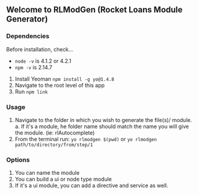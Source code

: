 ## Welcome to RLModGen (Rocket Loans Module Generator)

### Dependencies
Before installation, check...
- `node -v` is 4.1.2 or 4.2.1
- `npm -v` is 2.14.7

1. Install Yeoman `npm install -g yo@1.4.8`
2. Navigate to the root level of this app
3. Run `npm link`

### Usage

1. Navigate to the folder in which you wish to generate the file(s)/ module.
        a. If it's a module, he folder name should match the name you will give the module. (ie: rlAutocomplete)
2. From the terminal run: `yo rlmodgen $(pwd)` or `yo rlmodgen path/to/directory/from/step/1`

### Options

1. You can name the module
2. You can build a ui or node type module
3. If it's a ui module, you can add a directive and service as well.
